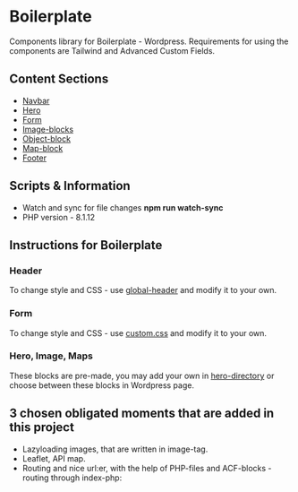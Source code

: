 # Boilerplate

Components library for Boilerplate - Wordpress. Requirements for using the components are Tailwind and Advanced Custom Fields. 

## Content Sections
* [Navbar](./template-parts/global/global-header.php)
* [Hero](./template-parts/blocks/hero)
* [Form](./template-parts/blocks/form/form.php)
* [Image-blocks](.//template-parts/blocks/image)
* [Object-block](./)
* [Map-block](.//template-parts/blocks/maps.php)
* [Footer](./)

<!-- [I'm a relative reference to a repository file](../blob/master/LICENSE) -->

## Scripts & Information
* Watch and sync for file changes **npm run watch-sync**
* PHP version - 8.1.12 

## Instructions for Boilerplate
### Header
To change style and CSS - use [global-header](./template-parts/global/global-header.php) and modify it to your own.
### Form
To change style and CSS - use [custom.css](./resources/css/custom.css) and modify it to your own.
### Hero, Image, Maps 
These blocks are pre-made, you may add your own in [hero-directory](./template-parts/blocks/hero/) or choose between these blocks in Wordpress page. 


<!-- Beroenden, krav, begränsningar och mål plattformar (till ex. lägsta webbläsarversioner, PHP version, webbserver krav etc. -->

## 3 chosen obligated moments that are added in this project
- Lazyloading images, that are written in image-tag.
- Leaflet, API map. 
- Routing and nice url:er, with the help of PHP-files and ACF-blocks - routing through index-php: 
    <?php get_template_part( 'template-parts/content', get_post_format() ); ?>
